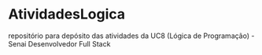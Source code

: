 # AtividadesLogica
repositório para depósito das atividades da UC8 (Lógica de Programação) - Senai Desenvolvedor Full Stack
